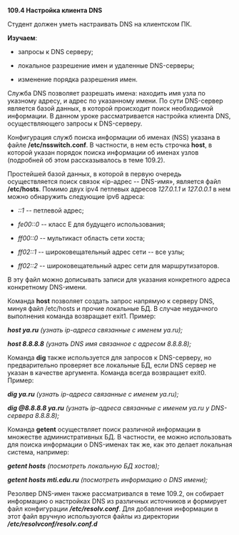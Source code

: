 **109.4 Настройка клиента DNS**

Студент должен уметь настраивать DNS на клиентском ПК.

**Изучаем**:

- запросы к DNS серверу;

- локальное разрешение имен и удаленные DNS-серверы;

- изменение порядка разрешения имен.

Служба DNS позволяет разрешать имена: находить имя узла по указному
адресу, и адрес по указанному имени. По сути DNS-сервер является базой
данных, в которой происходит поиск необходимой информации. В данном
уроке рассматривается настройка клиента DNS, осуществляющего запросы к
DNS-серверу.

Конфигурация служб поиска информации об именах (NSS) указана в файле
**/etc/nsswitch.conf**. В частности, в нем есть строчка **host**, в
которой указан порядок поиска информации об именах узлов (подробней об
этом рассказывалось в теме 109.2).

Простейшей базой данных, в которой в первую очередь осуществляется поиск
связок «ip-адрес -- DNS-имя», является файл **/etc/hosts**. Помимо двух
ipv4 петлевых адресов *127.0.1.1* и *127.0.0.1* в нем можно обнаружить
следующие ipv6 адреса:

- *::1 --* петлевой адрес;

- *fe00::0 --* класс E для будущего использования;

- *ff00::0 --* мультикаст область сети хоста;

- *ff02::1 --* широковещательный адрес сети -- все узлы;

- *ff02::2 --* широковещательный адрес сети для маршрутизаторов.

В эту файл можно дописывать записи для указания конкретного адреса
конкретному DNS-имени.

Команда **host** позволяет создать запрос напрямую к серверу DNS, минуя
файл /etc/hosts и прочие локальные БД. В случае неудачного выполнения
команда возвращает exit1. Пример:

***host ya.ru*** *(узнать ip-адреса связанные с именем ya.ru);*

***host 8.8.8.8** (узнать DNS имя связанное с адресом 8.8.8.8);*

Команда **dig** также используется для запросов к DNS-серверу, но
предварительно проверяет все локальные БД, если DNS сервер не указан в
качестве аргумента. Команда всегда возвращает exit0. Пример:

***dig ya.ru** (узнать ip-адреса связанные с именем ya.ru);*

***dig \@8.8.8.8 ya.ru** (узнать ip-адреса связанные с именем ya.ru у
DNS-сервера 8.8.8.8);*

Команда **getent** осуществляет поиск различной информации в множестве
административных БД. В частности, ее можно использовать для поиска
информации о DNS-именах так же, как это делает локальная система,
например:

***getent hosts** (посмотреть локальную БД хостов);*

***getent hosts mti.edu.ru** (посмотреть информацию о DNS имени);*

Резолвер DNS-имен также рассматривался в теме 109.2, он собирает
информацию о настройках DNS из различных источников и формирует файл
конфигурации ***/etc/resolv.conf***. Для добавления информации в этот
файл вручную используются файлы из директории
***/etc/resolvconf/resolv.conf.d***
